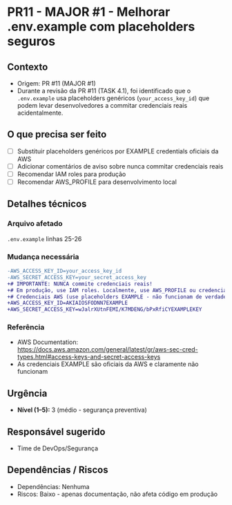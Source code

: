 # PR11 - MAJOR #1 - Melhorar .env.example com placeholders seguros

## Contexto
- Origem: PR #11 (MAJOR #1)
- Durante a revisão da PR #11 (TASK 4.1), foi identificado que o `.env.example` usa placeholders genéricos (`your_access_key_id`) que podem levar desenvolvedores a commitar credenciais reais acidentalmente.

## O que precisa ser feito
- [ ] Substituir placeholders genéricos por EXAMPLE credentials oficiais da AWS
- [ ] Adicionar comentários de aviso sobre nunca commitar credenciais reais
- [ ] Recomendar IAM roles para produção
- [ ] Recomendar AWS_PROFILE para desenvolvimento local

## Detalhes técnicos

### Arquivo afetado
`.env.example` linhas 25-26

### Mudança necessária
```diff
-AWS_ACCESS_KEY_ID=your_access_key_id
-AWS_SECRET_ACCESS_KEY=your_secret_access_key
+# IMPORTANTE: NUNCA commite credenciais reais!
+# Em produção, use IAM roles. Localmente, use AWS_PROFILE ou credenciais temporárias.
+# Credenciais AWS (use placeholders EXAMPLE - não funcionam de verdade)
+AWS_ACCESS_KEY_ID=AKIAIOSFODNN7EXAMPLE
+AWS_SECRET_ACCESS_KEY=wJalrXUtnFEMI/K7MDENG/bPxRfiCYEXAMPLEKEY
```

### Referência
- AWS Documentation: https://docs.aws.amazon.com/general/latest/gr/aws-sec-cred-types.html#access-keys-and-secret-access-keys
- As credenciais EXAMPLE são oficiais da AWS e claramente não funcionam

## Urgência
- **Nível (1–5):** 3 (médio - segurança preventiva)

## Responsável sugerido
- Time de DevOps/Segurança

## Dependências / Riscos
- Dependências: Nenhuma
- Riscos: Baixo - apenas documentação, não afeta código em produção
